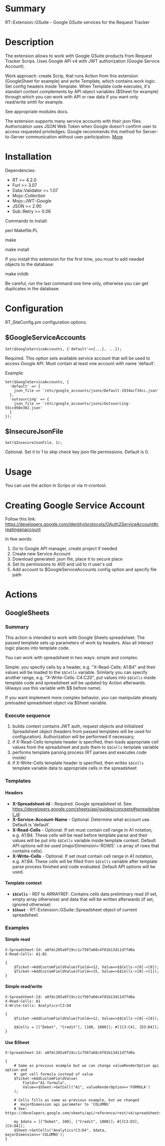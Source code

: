 # Summary

RT::Extension::GSuite - Google GSuite services for the Request Tracker

# Description

The extension allows to work with Google GSuite products from Request Tracker
Scrips. Uses Google API v4 with JWT authorization (Google Service Account).

Work approach: create Scrip, that runs Action from this extension
(GoogleSheet for example) and write Template, which contains work logic. Set
config headers inside Template. When Template code executes, it's standart 
context complements by API object variables ($Sheet for example) through which
you can work with API or raw data if you want only read/write smth for example.

See appropriate modules docs.

The extension supports many service accounts with their json files. Authorization
uses JSON Web Token when Google doesn't confirm user to access requested
priviledges. Google recommends this method for Server-to-Server communication
without user participation. [More](https://developers.google.com/identity/protocols/OAuth2)

# Installation

Dependencies:

* RT >= 4.2.0
* Furl >= 3.07
* Data::Validator >= 1.07
* Mojo::Collection
* Mojo::JWT::Google
* JSON >= 2.90
* Sub::Retry >= 0.06

Commands to install:

  perl Makefile.PL

  make
  
  make install

If you install this extension for the first time, you must to add needed objects
to the database:

  make initdb

Be careful, run the last command one time only, otherwise you can get duplicates
in the database.

# Configuration

RT_SiteConfig.pm configuration options.

## $GoogleServiceAccounts

```
Set($GoogleServiceAccounts, {'default'=>{...}, ...});
```

Required. This option sets available service account that will be used to access
Google API. Must contain at least one account with name 'default'. 

Example:

```
Set($GoogleServiceAccounts, {
  'default' => {
    json_file => '/etc/google_accounts/jsons/Default-1934acf34cc.json'
  },
  'outsourcing' => {
    json_file => '/etc/google_accounts/jsons/Outsourcing-55ccd98e302.json'
  }
});
```

## $InsecureJsonFile

```
Set($InsecureJsonFile, 1);
```

Optional. Set it to 1 to skip check key json file permissions. Default is 0.

# Usage

You can use the action in Scrips or via rt-crontool.

# Creating Google Service Account

Follow this link: https://developers.google.com/identity/protocols/OAuth2ServiceAccount#creatinganaccount

In few words:

1. Go to Google API manager, create project if needed
2. Create new Service Account
3. Download generated .json file, place it to secure place
4. Set its permissions to 400 and uid to rt user's uid
5. Add account to $GoogleServiceAccounts config option and specify file path

# Actions

## GoogleSheets

### Summary

This action is intended to work with Google Sheets spreadsheet. The passed 
template sets up parameters of work by headers. Also all interact logic places
into template code. 

You can work with spreadsheet in two ways: simple and complex. 

Simple: you specify cells by a header, e.g. "X-Read-Cells: A1:B4" and their 
values will be loaded to the ```$$Cells``` variable. Similarly you can specify 
another range, e.g. "X-Write-Cells: C4:C20", put values into ```$$Cells```
inside template code and spreadsheet will be updated by Action afterwards. 
(Always use this variable with $$ before name).

If you want implement more complex behavior, you can manipulate already 
preloaded spreadsheet object via $Sheet variable.

### Execute sequence

1. builds context contains JWT auth, request objects and initialized 
Spreadsheet object (headers from passed templates will be used for configuration). 
Authorization will be performed if necessary;
2. if X-Read-Cells template header is specified, then loads appropriate cell 
values from the spreadsheet and puts them to ```$$Cells``` template variable
3. performs template parsing process (RT parses and executes code inside)
4. if X-Write-Cells template header is specified, then writes ```$$Cells``` 
template variable data to appropriate cells in the spreadsheet

### Templates

#### Headers

* **X-Spreadsheet-Id** - Required. Google spreadsheet id. See: 
https://developers.google.com/sheets/api/guides/concepts#spreadsheet_id
* **X-Service-Account-Name** - Optional. Determine what account use. Default
is 'default'.
* **X-Read-Cells** - Optional. If set must contain cell range in A1 notation,
e.g. A1:B4. These cells will be read before template parse and their values will
be put into ```$$Cells``` variable inside template context. Default API options
will be used (majorDimension='ROWS'. i.e array of rows that contains cells).
* **X-Write-Cells** - Optional. If set must contain cell range in A1 notation,
e.g. A1:B4. These cells will be filled from ```$$Cells``` variable after 
template parse process finished and code evaluated. Default API options will be used.

#### Template context

* **```$$Cells```** - REF to ARRAYREF. Contains cells data preliminary read (if 
set, empty array otherwise) and data that will be written afterwards (if set, 
ignored otherwise)
* **```$Sheet```** - RT::Extension::GSuite::Spreadsheet object of current 
spreadsheet.

### Examples

#### Simple read

```
X-Spreadsheet-Id: a8fdc205a9f19cc1c7507a60c4f01b13d11d7fd0a
X-Read-Cells: A1:B1

{
    $Ticket->AddCustomFieldValue(Field=>12, Value=>$$Cells->[0]->[0]);
    $Ticket->AddCustomFieldValue(Field=>15, Value=>$$Cells->[0]->[1]);
}
```

#### Simple read/write

```
X-Spreadsheet-Id: a8fdc205a9f19cc1c7507a60c4f01b13d11d7fd0a
X-Read-Cells: A1
X-Write-Cells: Analytics!C3:D4

{
    $Ticket->AddCustomFieldValue(Field=>12, Value=>$$Cells->[0]->[0]);
    
    $$Cells = [["Debet", "Credit"], [100, 1000]]; #[[C3:C4], [D3:D4]];
}
```

#### Use $Sheet

```
X-Spreadsheet-Id: a8fdc205a9f19cc1c7507a60c4f01b13d11d7fd0a

{
    # Same as previous example but we can change valueRenderOption api option and
    #  get cell formula instead of value
    $Ticket->AddCustomFieldValue(
        Field=>"A1 formula",
        Value=>$Sheet->GetCell("A1", valueRenderOption=>'FORMULA')
    );
    
    # Cells fills as same as previous example, but we changed
    #  majorDimension api parameter to 'COLUMNS'
    # See: https://developers.google.com/sheets/api/reference/rest/v4/spreadsheets.values/get

    my $data = [["Debet", 100], ["Credit", 1000]]; #[[C3:D3], [C4:D4]];
    $Sheet->SetCells("Analytics!C3:D4", $data, majorDimension=>'COLUMNS');
}
```

